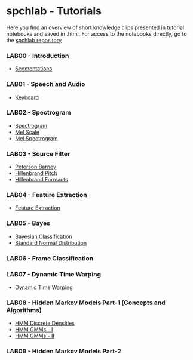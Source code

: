 # spchlab - Tutorials

Here you find an overview of short knowledge clips presented in tutorial notebooks and saved in .html.
For access to the notebooks directly, go to the [spchlab repository](https://github.com/compi1234/spchlab/tree/main) 

### LAB00 - Introduction

- [Segmentations](Segmentations.html)

### LAB01 - Speech and Audio

- [Keyboard](Keyboard.html)

### LAB02 - Spectrogram

- [Spectrogram](Spectrogram.html)
- [Mel Scale](MelScale.html)
- [Mel Spectrogram](MelSpectrogram.html)

### LAB03 - Source Filter

- [Peterson Barney](PetersonBarney.html)
- [Hillenbrand Pitch](PitchDistribution.html)
- [Hillenbrand Formants](FormantDistribution.html)

### LAB04 - Feature Extraction

- [Feature Extraction](FeatureExtraction.html)


### LAB05 - Bayes

- [Bayesian Classification](Bayes.md)
- [Standard Normal Distribution](StandardNormalDistribution.html)


### LAB06 - Frame Classification


### LAB07 - Dynamic Time Warping

- [Dynamic Time Warping](DynamicTimeWarping.html)

### LAB08 - Hidden Markov Models Part-1 (Concepts and Algorithms)

- [HMM Discrete Densities](hmm_examples_discrete.html)
- [HMM GMMs - I](hmm_examples_gauss1.html)
- [HMM GMMs - II](hmm_examples_gauss2.html)

### LAB09 - Hidden Markov Models Part-2